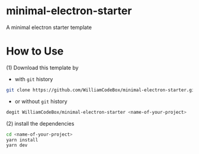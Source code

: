 # minimal-electron-starter

A minimal electron starter template

# How to Use

(1) Download this template by

- with `git` history

```bash
git clone https://github.com/WilliamCodeBox/minimal-electron-starter.git <name-of-your-project>
```

- or without `git` history

```bash
degit WilliamCodeBox/minimal-electron-starter <name-of-your-project>
```

(2) install the dependencies

```bash
cd <name-of-your-project>
yarn install
yarn dev
```

